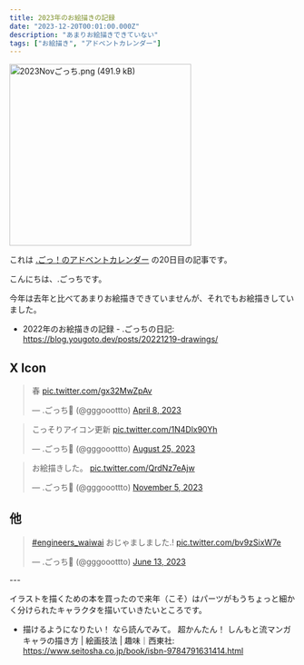 ```yaml
---
title: 2023年のお絵描きの記録
date: "2023-12-20T00:01:00.000Z"
description: "あまりお絵描きできていない"
tags: ["お絵描き", "アドベントカレンダー"]
---
```


<img width="320" alt="2023Novごっち.png (491.9 kB)" src="/assets/images/posts/20231220-drawings/2023Novごっち.png">

これは [.ごっ！のアドベントカレンダー](https://adventar.org/calendars/9122) の20日目の記事です。

こんにちは、.ごっちです。

今年は去年と比べてあまりお絵描きできていませんが、それでもお絵描きしていました。

- 2022年のお絵描きの記録 - .ごっちの日記: https://blog.yougoto.dev/posts/20221219-drawings/

## X Icon

<blockquote class="twitter-tweet"><p lang="ja" dir="ltr">春 <a href="https://t.co/gx32MwZpAv">pic.twitter.com/gx32MwZpAv</a></p>&mdash; .ごっち📝 (@gggooottto) <a href="https://twitter.com/gggooottto/status/1644515451106660352?ref_src=twsrc%5Etfw">April 8, 2023</a></blockquote>

<blockquote class="twitter-tweet"><p lang="ja" dir="ltr">こっそりアイコン更新 <a href="https://t.co/1N4Dlx90Yh">pic.twitter.com/1N4Dlx90Yh</a></p>&mdash; .ごっち📝 (@gggooottto) <a href="https://twitter.com/gggooottto/status/1695102266431393860?ref_src=twsrc%5Etfw">August 25, 2023</a></blockquote>

<blockquote class="twitter-tweet"><p lang="ja" dir="ltr">お絵描きした。 <a href="https://t.co/QrdNz7eAjw">pic.twitter.com/QrdNz7eAjw</a></p>&mdash; .ごっち📝 (@gggooottto) <a href="https://twitter.com/gggooottto/status/1721195930396021066?ref_src=twsrc%5Etfw">November 5, 2023</a></blockquote>

## 他

<blockquote class="twitter-tweet"><p lang="ja" dir="ltr"><a href="https://twitter.com/hashtag/engineers_waiwai?src=hash&amp;ref_src=twsrc%5Etfw">#engineers_waiwai</a> おじゃましました.! <a href="https://t.co/bv9zSixW7e">pic.twitter.com/bv9zSixW7e</a></p>&mdash; .ごっち📝 (@gggooottto) <a href="https://twitter.com/gggooottto/status/1668654381326282753?ref_src=twsrc%5Etfw">June 13, 2023</a></blockquote>
---

イラストを描くための本を買ったので来年（こそ）はパーツがもうちょっと細かく分けられたキャラクタを描いていきたいところです。

- 描けるようになりたい！ なら読んでみて。  超かんたん！ しんもと流マンガキャラの描き方 | 絵画技法 | 趣味｜西東社: https://www.seitosha.co.jp/book/isbn-9784791631414.html
